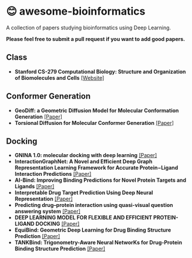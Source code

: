 # :blush: awesome-bioinformatics

A collection of papers studying bioinformatics using Deep Learning.

**Please feel free to submit a pull request if you want to add good papers.**

Class
----------

* **Stanford CS-279 Computational Biology: Structure and Organization of Biomolecules and Cells** [[Website]](https://web.stanford.edu/class/cs279/index)

Conformer Generation
----------

* **GeoDiff: a Geometric Diffusion Model for Molecular Conformation Generation** [[Paper]](https://arxiv.org/abs/2203.02923)
* **Torsional Diffusion for Molecular Conformer Generation** [[Paper]](https://arxiv.org/abs/2206.01729)


Docking
----------

* **GNINA 1.0: molecular docking with deep learning** [[Paper]](https://jcheminf.biomedcentral.com/articles/10.1186/s13321-021-00522-2)
* **InteractionGraphNet: A Novel and Efficient Deep Graph Representation Learning Framework for Accurate Protein−Ligand Interaction Predictions** [[Paper]](https://pubs.acs.org/doi/full/10.1021/acs.jmedchem.1c01830)
* **AI-Bind: Improving Binding Predictions for Novel Protein Targets and Ligands** [[Paper]](https://arxiv.org/abs/2112.13168)
* **Interpretable Drug Target Prediction Using Deep Neural Representation** [[Paper]](https://www.ijcai.org/proceedings/2018/468)
* **Predicting drug–protein interaction using quasi-visual question answering system** [[Paper]](https://www.nature.com/articles/s42256-020-0152-y)
* **DEEP LEARNING MODEL FOR FLEXIBLE AND EFFICIENT PROTEIN-LIGAND DOCKING** [[Paper]](https://openreview.net/forum?id=WNwsnE81meC)
* **EquiBind: Geometric Deep Learning for Drug Binding Structure Prediction**  [[Paper]](https://arxiv.org/abs/2202.05146)
* **TANKBind: Trigonometry-Aware Neural NetworKs for Drug-Protein Binding Structure Prediction** [[Paper]](https://www.biorxiv.org/content/10.1101/2022.06.06.495043v1)

